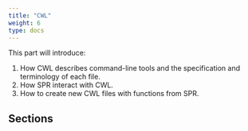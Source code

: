 ```yaml
---
title: "CWL"
weight: 6
type: docs
---
```


This part will introduce:

1. How CWL describes command-line tools and the specification and terminology of 
  each file. 
2. How SPR interact with CWL.
3. How to create new CWL files with functions from SPR.


## Sections
